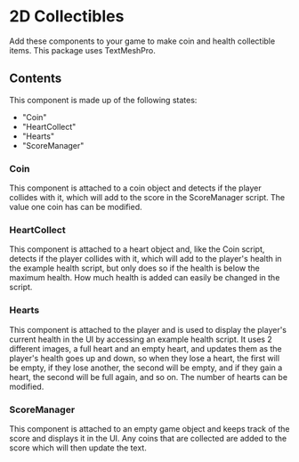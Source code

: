 ﻿# 2D Collectibles
Add these components to your game to make coin and health collectible items. This package uses TextMeshPro.

## Contents
This component is made up of the following states:

- "Coin"
- "HeartCollect"
- "Hearts"
- "ScoreManager"

### Coin
This component is attached to a coin object and detects if the player collides with it, which will add to the score in the ScoreManager script. The value one coin has can be modified.

### HeartCollect
This component is attached to a heart object and, like the Coin script, detects if the player collides with it, which will add to the player's health in the example health script, but only does so if the health is below the maximum health. How much health is added can easily be changed in the script.

### Hearts
This component is attached to the player and is used to display the player's current health in the UI by accessing an example health script. It uses 2 different images, a full heart and an empty heart, and updates them as the player's health goes up and down, so when they lose a heart, the first will be empty, if they lose another, the second will be empty, and if they gain a heart, the second will be full again, and so on. The number of hearts can be modified.

### ScoreManager
This component is attached to an empty game object and keeps track of the score and displays it in the UI. Any coins that are collected are added to the score which will then update the text.
